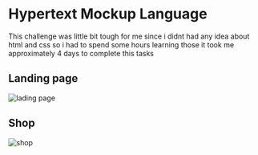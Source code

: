 # Hypertext Mockup Language

This challenge was little bit tough for me since i didnt had any idea about html and css so i had to spend some hours learning those it took me approximately 4 days to complete this tasks 
## Landing page
![lading page](https://github.com/Sauravroy34/amfoss-task/assets/136881235/88f77547-8fb1-4281-9373-0b2f6123d990)
## Shop 
![shop](https://github.com/Sauravroy34/amfoss-task/assets/136881235/04105107-7bcc-4c82-adb6-13920b5e0e40)

